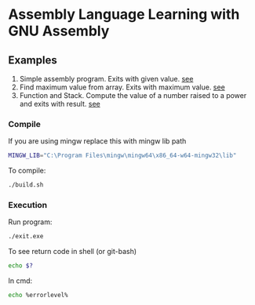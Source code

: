 # Assembly Language Learning with GNU Assembly

## Examples

1. Simple assembly program. Exits with given value. [see](1_intro)
2. Find maximum value from array. Exits with maximum value. [see](2_find_max_value)
3. Function and Stack. Compute the value of a number raised to a power and exits with result. [see](3_functions_and_stack)

### Compile

If you are using mingw replace this with mingw lib path

```sh
MINGW_LIB="C:\Program Files\mingw\mingw64\x86_64-w64-mingw32\lib"
```

To compile:

```sh
./build.sh
```

### Execution

Run program:

```sh
./exit.exe
```

To see return code in shell (or git-bash)

```sh
echo $?
```

In cmd:

```sh
echo %errorlevel%
```

